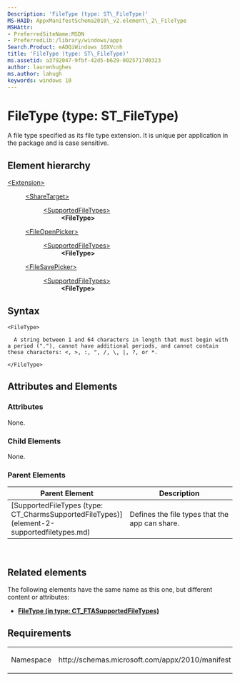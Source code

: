 ```yaml
---
Description: 'FileType (type: ST\_FileType)'
MS-HAID: AppxManifestSchema2010\_v2.element\_2\_FileType
MSHAttr:
- PreferredSiteName:MSDN
- PreferredLib:/library/windows/apps
Search.Product: eADQiWindows 10XVcnh
title: 'FileType (type: ST\_FileType)'
ms.assetid: a3792047-9fbf-42d5-b629-0025717d0323
author: laurenhughes
ms.author: lahugh
keywords: windows 10
---
```


# FileType (type: ST\_FileType)




A file type specified as its file type extension. It is unique per application in the package and is case sensitive.

## Element hierarchy

<dl>
<dt><a href="element-extension.md">&lt;Extension&gt;</a></dt>
<dd>
<dl>
<dt><a href="element-sharetarget.md">&lt;ShareTarget&gt;</a></dt>
<dd>
<dl>
<dt><a href="element-1-supportedfiletypes.md">&lt;SupportedFileTypes&gt;</a></dt>
<dd><b>&lt;FileType&gt;</b></dd>
</dl>
</dd>
</dl>
<dl>
<dt><a href="element-fileopenpicker.md">&lt;FileOpenPicker&gt;</a></dt>
<dd>
<dl>
<dt><a href="element-2-supportedfiletypes.md">&lt;SupportedFileTypes&gt;</a></dt>
<dd><b>&lt;FileType&gt;</b></dd>
</dl>
</dd>
</dl>
<dl>
<dt><a href="element-filesavepicker.md">&lt;FileSavePicker&gt;</a></dt>
<dd>
<dl>
<dt><a href="element-3-supportedfiletypes.md">&lt;SupportedFileTypes&gt;</a></dt>
<dd><b>&lt;FileType&gt;</b></dd>
</dl>
</dd>
</dl>
</dd>
</dl>

## Syntax

``` syntax
<FileType>

  A string between 1 and 64 characters in length that must begin with a period ("."), cannot have additional periods, and cannot contain these characters: <, >, :, ", /, \, |, ?, or *.

</FileType>
```

## Attributes and Elements


### Attributes

None.

### Child Elements

None.

### Parent Elements

<table>
<colgroup>
<col width="50%" />
<col width="50%" />
</colgroup>
<thead>
<tr class="header">
<th>Parent Element</th>
<th>Description</th>
</tr>
</thead>
<tbody>
<tr class="odd">
<td>[SupportedFileTypes (type: CT_CharmsSupportedFileTypes)](element-2-supportedfiletypes.md)</td>
<td><p>Defines the file types that the app can share.</p></td>
</tr>
</tbody>
</table>

 

## Related elements


The following elements have the same name as this one, but different content or attributes:

-   **[FileType (in type: CT\_FTASupportedFileTypes)](element-filetype.md)**

## Requirements

<table>
<colgroup>
<col width="50%" />
<col width="50%" />
</colgroup>
<tbody>
<tr class="odd">
<td><p>Namespace</p></td>
<td><p>http://schemas.microsoft.com/appx/2010/manifest</p></td>
</tr>
</tbody>
</table>

 

 



